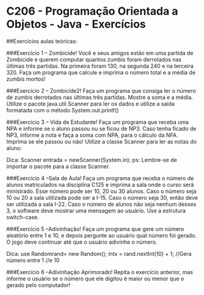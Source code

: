 # C206 - Programação Orientada a Objetos - Java - Exercícios
##Exercícios aulas teóricas:

###Exercício 1 – Zombicide!
Você e seus amigos estão em uma partida de Zombicide e querem computar quantos zumbis foram derrotados nas últimas três partidas. 
Na primeira foram 130, na segunda 240 e na terceira 320. 
Faça um programa que calcule e imprima o número total e a média de zumbis mortos!

###Exercício 2 – Zombicide2!
Faça um programa que consiga ler o número de zumbis derrotados nas últimas três partidas. 
Mostre a soma e a média. 
Utilize o pacote java.util.Scanner para ler os dados e utilize a saída formatada com o método System.out.printf()

###Exercício 3 – Vida de Estudante!
Faça um programa que receba uma NPA e informe se o aluno passou ou se ficou de NP3. 
Caso tenha ficado de NP3, informe a nota e faça a soma com NPA, para o cálculo da NFA. 
Imprima se ele passou ou não! Utilize a classe Scanner para ler as notas do aluno:

Dica: Scanner entrada = newScanner(System.in);
ps: Lembre-se de importar o pacote para a classe Scanner.

###Exercício 4 –Sala de Aula!
Faça um programa que receba o número de alunos matriculados na disciplina C125 e imprima a sala onde o curso será ministrado. 
Esse número pode ser 10, 20 ou 30 alunos. 
Caso o número seja 10 ou 20 a sala utilizada pode ser a I-15. 
Caso o número seja 30, então deve ser utilizada a sala I-22. 
Caso o número de alunos não seja nenhum desses 3, o software deve mostrar uma mensagem ao usuário. 
Use a estrutura switch-case. 

###Exercício 5 –Adivinhação!
Faça um programa que gere um número aleatório entre 1 e 10, e depois pergunte ao usuário qual número foi gerado. 
O jogo deve continuar até que o usuário adivinhe o número.

Dica: use    Randomrand= new Random();
              intx = rand.nextInt(10) + 1; //Gera número entre 1 //e 10

###Exercício 6 –Adivinhação Aprimorado!
Repita o exercício anterior, mas informe o usuário se o número que ele digitou é maior ou menor que o gerado pelo computador!
